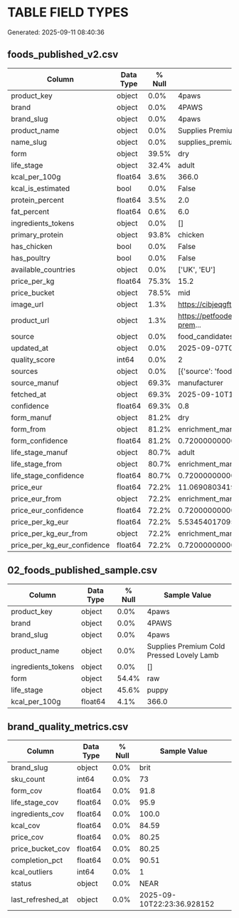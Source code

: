 # TABLE FIELD TYPES

Generated: 2025-09-11 08:40:36

## foods_published_v2.csv

| Column | Data Type | % Null | Sample Value |
|--------|-----------|--------|---------------|
| product_key | object | 0.0% | 4paws|supplies_premium_cold_pressed_lovely_lamb|dr... |
| brand | object | 0.0% | 4PAWS |
| brand_slug | object | 0.0% | 4paws |
| product_name | object | 0.0% | Supplies Premium Cold Pressed Lovely Lamb |
| name_slug | object | 0.0% | supplies_premium_cold_pressed_lovely_lamb |
| form | object | 39.5% | dry |
| life_stage | object | 32.4% | adult |
| kcal_per_100g | float64 | 3.6% | 366.0 |
| kcal_is_estimated | bool | 0.0% | False |
| protein_percent | float64 | 3.5% | 2.0 |
| fat_percent | float64 | 0.6% | 6.0 |
| ingredients_tokens | object | 0.0% | [] |
| primary_protein | object | 93.8% | chicken |
| has_chicken | bool | 0.0% | False |
| has_poultry | bool | 0.0% | False |
| available_countries | object | 0.0% | ['UK', 'EU'] |
| price_per_kg | float64 | 75.3% | 15.2 |
| price_bucket | object | 78.5% | mid |
| image_url | object | 1.3% | https://cibjeqgftuxuezarjsdl.supabase.co/storage/v... |
| product_url | object | 1.3% | https://petfoodexpert.com/food/4paws-supplies-prem... |
| source | object | 0.0% | food_candidates |
| updated_at | object | 0.0% | 2025-09-07T02:11:05.236725+00:00 |
| quality_score | int64 | 0.0% | 2 |
| sources | object | 0.0% | [{'source': 'food_candidates', 'updated_at': '2025... |
| source_manuf | object | 69.3% | manufacturer |
| fetched_at | object | 69.3% | 2025-09-10T19:05:36.170162 |
| confidence | float64 | 69.3% | 0.8 |
| form_manuf | object | 81.2% | dry |
| form_from | object | 81.2% | enrichment_manuf |
| form_confidence | float64 | 81.2% | 0.7200000000000001 |
| life_stage_manuf | object | 80.7% | adult |
| life_stage_from | object | 80.7% | enrichment_manuf |
| life_stage_confidence | float64 | 80.7% | 0.7200000000000001 |
| price_eur | float64 | 72.2% | 11.069080341901277 |
| price_eur_from | object | 72.2% | enrichment_manuf |
| price_eur_confidence | float64 | 72.2% | 0.7200000000000001 |
| price_per_kg_eur | float64 | 72.2% | 5.534540170950638 |
| price_per_kg_eur_from | object | 72.2% | enrichment_manuf |
| price_per_kg_eur_confidence | float64 | 72.2% | 0.7200000000000001 |

## 02_foods_published_sample.csv

| Column | Data Type | % Null | Sample Value |
|--------|-----------|--------|---------------|
| product_key | object | 0.0% | 4paws|supplies_premium_cold_pressed_lovely_lamb|dr... |
| brand | object | 0.0% | 4PAWS |
| brand_slug | object | 0.0% | 4paws |
| product_name | object | 0.0% | Supplies Premium Cold Pressed Lovely Lamb |
| ingredients_tokens | object | 0.0% | [] |
| form | object | 54.4% | raw |
| life_stage | object | 45.6% | puppy |
| kcal_per_100g | float64 | 4.1% | 366.0 |

## brand_quality_metrics.csv

| Column | Data Type | % Null | Sample Value |
|--------|-----------|--------|---------------|
| brand_slug | object | 0.0% | brit |
| sku_count | int64 | 0.0% | 73 |
| form_cov | float64 | 0.0% | 91.8 |
| life_stage_cov | float64 | 0.0% | 95.9 |
| ingredients_cov | float64 | 0.0% | 100.0 |
| kcal_cov | float64 | 0.0% | 84.59 |
| price_cov | float64 | 0.0% | 80.25 |
| price_bucket_cov | float64 | 0.0% | 80.25 |
| completion_pct | float64 | 0.0% | 90.51 |
| kcal_outliers | int64 | 0.0% | 1 |
| status | object | 0.0% | NEAR |
| last_refreshed_at | object | 0.0% | 2025-09-10T22:23:36.928152 |
